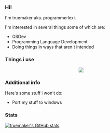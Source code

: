 ### Hi!
I'm truemaker aka. programmerlexi.

I'm interested in several things some of which are:
- OSDev
- Programming Language Development
- Doing things in ways that aren't intended

### Things i use
<p align="center">
  <a href="https://skillicons.dev">
    <img src="https://skillicons.dev/icons?i=arch,neovim,git,c,cpp,rust,py,lua,html&perline=3"></img>
  </a>
</p>

### Additional info

Here's some stuff i won't do:
- Port my stuff to windows

### Stats

[![truemaker's GitHub stats](https://github-readme-stats.vercel.app/api?username=truemaker&theme=tokyonight)](https://github.com/anuraghazra/github-readme-stats)
